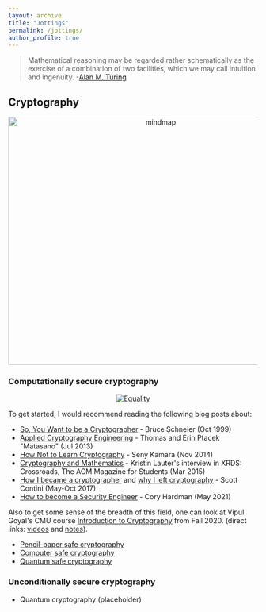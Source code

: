 ```yaml
---
layout: archive
title: "Jottings"
permalink: /jottings/
author_profile: true
---
```


> Mathematical reasoning may be regarded rather schematically as the exercise of a combination of two facilities, which we may call intuition and ingenuity. 
> -[Alan M. Turing](https://en.wikiquote.org/wiki/Alan_Turing)

## Cryptography

<p>
<center>
<a href="https://gkorpal.github.io/files/Crypto_goals.tex">
     <img alt="mindmap" src="https://gkorpal.github.io/images/Crypto_goals.png" class="center"
          width="600" height="500">
</a>
</center>
</p>

### Computationally secure cryptography

<p>
<center>
<a href="https://xkcd.com/538/">
     <img alt="Equality" src="https://imgs.xkcd.com/comics/security.png" class="center">
</a>
</center>
</p>
<!----- **Kerckhoffs's principle:** *A cryptosystem should be secure even if everything about the system, except the key, is public knowledge.*----->

To get started, I would recommend reading the following blog posts about:
* [So, You Want to be a Cryptographer](https://www.schneier.com/crypto-gram/archives/1999/1015.html#SoYouWanttobeaCryptographer) - Bruce Schneier (Oct 1999)
* [Applied Cryptography Engineering](https://sockpuppet.org/blog/2013/07/22/applied-practical-cryptography/) - Thomas and Erin Ptacek "Matasano" (Jul 2013)
* [How Not to Learn Cryptography](http://esl.cs.brown.edu/blog/how-not-to-learn-cryptography/) - Seny Kamara (Nov 2014)
* [Cryptography and Mathematics](https://dl.acm.org/doi/10.1145/2730916) - Kristin Lauter's interview in XRDS: Crossroads, The ACM Magazine for Students (Mar 2015)
* [How I became a cryptographer](https://littlemaninmyhead.wordpress.com/2017/05/18/how-i-became-a-cryptographer/) and [why I left cryptography](https://littlemaninmyhead.wordpress.com/2017/10/23/why-i-left-cryptography/) - Scott Contini (May-Oct 2017)
* [How to become a Security Engineer](https://www.coryhardman.com/2021/05/how-to-become-security-engineer.html) - Cory Hardman (May 2021)

Also to get some sense of the breadth of this field, one can look at Vipul Goyal's CMU course [Introduction to Cryptography](https://www.cs.cmu.edu/~goyal/15356/) from Fall 2020. (direct links: [videos](https://youtube.com/playlist?list=PLI3cKEs5b6gvelkJnHf16r3ADhYvcQjdr) and [notes](https://www.cs.cmu.edu/~goyal/15356/lecture_notes.pdf)).

- [Pencil-paper safe cryptography](https://gkorpal.github.io/pencil)
- [Computer safe cryptography](https://gkorpal.github.io/computer)
- [Quantum safe cryptography](https://gkorpal.github.io/quantum)

### Unconditionally secure cryptography

- Quantum cryptography (placeholder)
